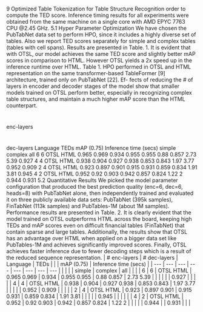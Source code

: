 9
Optimized Table Tokenization for Table Structure Recognition
order to compute the TED score. Inference timing results for all experiments
were obtained from the same machine on a single core with AMD EPYC 7763
CPU @2.45 GHz.
5.1 Hyper Parameter Optimization
We have chosen the PubTabNet data set to perform HPO, since it includes a
highly diverse set of tables. Also we report TED scores separately for simple and
complex tables (tables with cell spans). Results are presented in Table. 1. It is
evident that with OTSL, our model achieves the same TED score and slightly
better mAP scores in comparison to HTML. However OTSL yields a 2x speed
up in the inference runtime over HTML.
Table 1. HPO performed in OTSL and HTML representation on the same
transformer-based TableFormer [9] architecture, trained only on PubTabNet [22]. Ef-
fects of reducing the # of layers in encoder and decoder stages of the model show that
smaller models trained on OTSL perform better, especially in recognizing complex
table structures, and maintain a much higher mAP score than the HTML counterpart.
#
enc-layers
#
dec-layers
Language
TEDs
mAP
(0.75)
Inference
time (secs)
simple
complex
all
6
6
OTSL
HTML
0.965
0.969
0.934
0.955
0.955
0.88
0.857
2.73
5.39
0.927
4
4
OTSL
HTML
0.938
0.904
0.927
0.938
0.853
0.843
1.97
3.77
0.952
0.909
2
4
OTSL
HTML
0.923
0.897
0.901
0.915
0.931
0.859
0.834
1.91
3.81
0.945
4
2
OTSL
HTML
0.952
0.92
0.903
0.942
0.857
0.824
1.22
2
0.944
0.931
5.2 Quantitative Results
We picked the model parameter configuration that produced the best prediction
quality (enc=6, dec=6, heads=8) with PubTabNet alone, then independently
trained and evaluated it on three publicly available data sets: PubTabNet (395k
samples), FinTabNet (113k samples) and PubTables-1M (about 1M samples).
Performance results are presented in Table. 2. It is clearly evident that the model
trained on OTSL outperforms HTML across the board, keeping high TEDs and
mAP scores even on difficult financial tables (FinTabNet) that contain sparse
and large tables.
Additionally, the results show that OTSL has an advantage over HTML
when applied on a bigger data set like PubTables-1M and achieves significantly
improved scores. Finally, OTSL achieves faster inference due to fewer decoding
steps which is a result of the reduced sequence representation.
| # enc-layers | # dec-layers | Language | TEDs |  |  | mAP (0.75) | Inference time (secs) |
| --- | --- | --- | --- | --- | --- | --- | --- |
|  |  |  | simple | complex | all |  |  |
| 6 | 6 | OTSL HTML | 0.965 0.969 | 0.934 | 0.955 0.955 | 0.88 0.857 | 2.73 5.39 |
|  |  |  |  | 0.927 |  |  |  |
| 4 | 4 | OTSL HTML | 0.938 | 0.904 | 0.927 0.938 | 0.853 0.843 | 1.97 3.77 |
|  |  |  | 0.952 | 0.909 |  |  |  |
| 2 | 4 | OTSL HTML | 0.923 | 0.897 0.901 | 0.915 0.931 | 0.859 0.834 | 1.91 3.81 |
|  |  |  | 0.945 |  |  |  |  |
| 4 | 2 | OTSL HTML | 0.952 | 0.92 0.903 | 0.942 | 0.857 0.824 | 1.22 2 |
|  |  |  | 0.944 |  | 0.931 |  |  |


